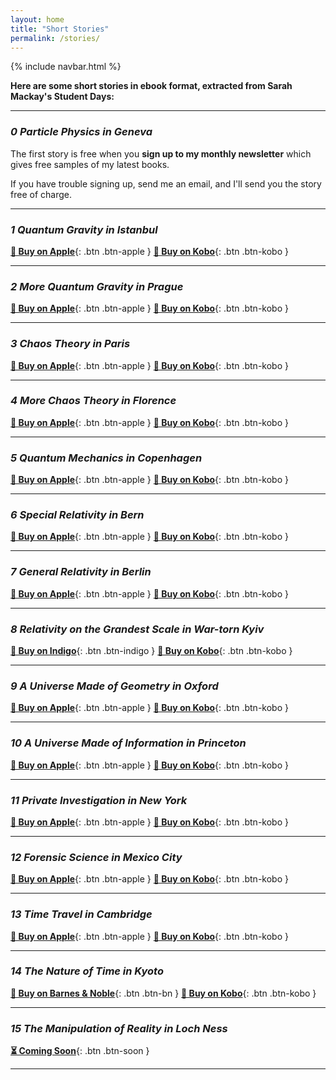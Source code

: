 ```yaml
---
layout: home
title: "Short Stories"
permalink: /stories/
---
```

{% include navbar.html %}

**Here are some short stories in ebook format, extracted from Sarah Mackay's Student Days:**

---

### *0 Particle Physics in Geneva*  
The first story is free when you <b>sign up to my monthly newsletter</b> which gives free samples of my latest books.

If you have trouble signing up, send me an email, and I'll send you the story free of charge.
<!--[**🍎 Buy on Apple**](https://books.apple.com/be/audiobook/nine-days-immersed-in-particle-physics-in-geneva/id1800797777){: .btn .btn-apple } [**📘 Buy on Kobo**](https://www.kobo.com/ww/en/ebook/nine-days-immersed-in-particle-physics-in-geneva){: .btn .btn-kobo }
!-->
---

### *1 Quantum Gravity in Istanbul*  
[**🍎 Buy on Apple**](https://books.apple.com/es/audiobook/nine-days-immersed-in-quantum-gravity-in-istanbul/id1800797644){: .btn .btn-apple } [**📘 Buy on Kobo**](https://www.kobo.com/ie/en/ebook/nine-days-immersed-in-quantum-gravity-in-istanbul){: .btn .btn-kobo }

---

### *2 More Quantum Gravity in Prague*  
[**🍎 Buy on Apple**](https://books.apple.com/es/audiobook/nine-more-days-immersed-in-quantum-gravity-in-prague/id1800797472){: .btn .btn-apple } [**📘 Buy on Kobo**](https://www.kobo.com/ww/en/ebook/nine-more-days-immersed-in-quantum-gravity-in-prague){: .btn .btn-kobo }

---

### *3 Chaos Theory in Paris*  
[**🍎 Buy on Apple**](https://books.apple.com/cl/book/nine-days-immersed-in-chaos-theory-in-paris/id6667116345){: .btn .btn-apple } [**📘 Buy on Kobo**](https://www.kobo.com/mx/es/ebook/nine-days-immersed-in-chaos-theory-in-paris){: .btn .btn-kobo }

---

### *4 More Chaos Theory in Florence*  
[**🍎 Buy on Apple**](https://books.apple.com/de/audiobook/nine-more-days-immersed-in-chaos-theory-in-florence/id1800797688){: .btn .btn-apple } [**📘 Buy on Kobo**](https://www.kobo.com/us/en/ebook/nine-more-days-immersed-in-chaos-theory-in-florence){: .btn .btn-kobo }

---

### *5 Quantum Mechanics in Copenhagen*  
[**🍎 Buy on Apple**](https://books.apple.com/es/audiobook/nine-days-immersed-in-quantum-mechanics-in-copenhagen/id1800764370){: .btn .btn-apple } [**📘 Buy on Kobo**](https://www.kobo.com/ww/en/ebook/nine-days-immersed-in-quantum-mechanics-in-copenhagen){: .btn .btn-kobo }

---

### *6 Special Relativity in Bern*  
[**🍎 Buy on Apple**](https://books.apple.com/us/book/nine-days-immersed-in-special-relativity-in-bern/id6736484296){: .btn .btn-apple } [**📘 Buy on Kobo**](https://www.kobo.com/ww/en/ebook/nine-days-immersed-in-special-relativity-in-bern){: .btn .btn-kobo }

---

### *7 General Relativity in Berlin*  
[**🍎 Buy on Apple**](https://books.apple.com/us/book/nine-days-immersed-in-general-relativity-in-berlin/id6740430465){: .btn .btn-apple } [**📘 Buy on Kobo**](https://www.kobo.com/se/sv/ebook/nine-days-immersed-in-general-relativity-in-berlin){: .btn .btn-kobo }

---

### *8 Relativity on the Grandest Scale in War-torn Kyiv*  
[**💜 Buy on Indigo**](https://www.indigo.ca/en-ca/nine-days-immersed-in-relativity-on-the-grandest-scale-in-war-torn-kyiv-nine-days-8/49f4ab53-0e40-3e37-be56-1c0771080dae.html){: .btn .btn-indigo } [**📘 Buy on Kobo**](https://www.kobo.com/ie/en/ebook/nine-days-immersed-in-relativity-in-berlin-and-war-torn-kyiv){: .btn .btn-kobo }

---

### *9 A Universe Made of Geometry in Oxford*  
[**🍎 Buy on Apple**](https://books.apple.com/us/book/nine-days-immersed-in-a-universe-made-of-geometry/id6740993154){: .btn .btn-apple } [**📘 Buy on Kobo**](https://www.kobo.com/ph/en/ebook/nine-days-immersed-in-time-travel-in-cambridge){: .btn .btn-kobo }

---

### *10 A Universe Made of Information in Princeton*  
[**🍎 Buy on Apple**](https://books.apple.com/mx/book/nine-days-immersed-in-quantum-mechanics-in-copenhagen/id6736482093){: .btn .btn-apple } [**📘 Buy on Kobo**](https://www.kobo.com/ie/en/ebook/nine-days-immersed-in-a-universe-made-of-information-in-princeton){: .btn .btn-kobo }

---

### *11 Private Investigation in New York*  
[**🍎 Buy on Apple**](https://books.apple.com/us/book/nine-days-immersed-in-private-investigation-in-new-york/id6741033001){: .btn .btn-apple } [**📘 Buy on Kobo**](https://www.kobo.com/mx/es/ebook/nine-days-immersed-in-private-investigation-in-new-york){: .btn .btn-kobo }

---

### *12 Forensic Science in Mexico City*  
[**🍎 Buy on Apple**](https://books.apple.com/ar/book/nine-days-immersed-in-forensic-science-in-mexico-city/id6741032897){: .btn .btn-apple } [**📘 Buy on Kobo**](https://www.kobo.com/ie/en/ebook/nine-days-immersed-in-forensic-science-in-mexico-city){: .btn .btn-kobo }

---

### *13 Time Travel in Cambridge*  
[**🍎 Buy on Apple**](https://books.apple.com/es/book/nine-days-immersed-in-time-travel-in-cambridge/id6741146083){: .btn .btn-apple } [**📘 Buy on Kobo**](https://www.kobo.com/ww/en/ebook/nine-days-immersed-in-time-travel-in-cambridge){: .btn .btn-kobo }

---

### *14 The Nature of Time in Kyoto*  
[**📗 Buy on Barnes & Noble**](https://www.barnesandnoble.com/w/nine-days-immersed-in-the-nature-of-time-rikki-j-prince/1147238139){: .btn .btn-bn } [**📘 Buy on Kobo**](https://www.kobo.com/ie/en/ebook/nine-days-immersed-in-the-nature-of-time-in-kyoto){: .btn .btn-kobo }

---

### *15 The Manipulation of Reality in Loch Ness*  
[**⏳ Coming Soon**](#){: .btn .btn-soon }

---

